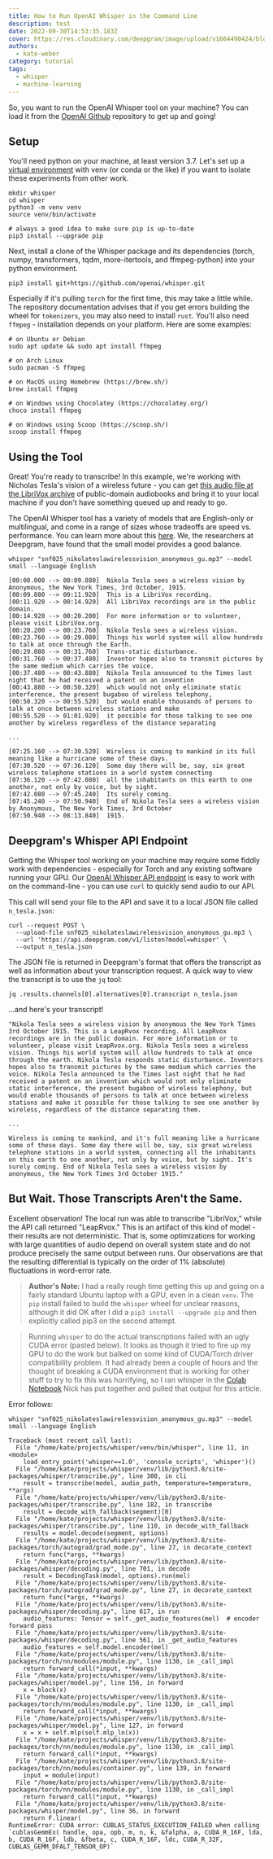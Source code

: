```yaml
---
title: How to Run OpenAI Whisper in the Command Line
description: test
date: 2022-09-30T14:53:35.183Z
cover: https://res.cloudinary.com/deepgram/image/upload/v1664490424/blog/blog-placeholder_nhrr9p.png
authors:
  - kate-weber
category: tutorial
tags:
  - whisper
  - machine-learning
---
```

So, you want to run the OpenAI Whisper tool on your machine? You can load it from the [OpenAI Github](https://github.com/openai/whisper) repository to get up and going!

## Setup

You'll need python on your machine, at least version 3.7. Let's set up a [virtual environment](https://realpython.com/python-virtual-environments-a-primer/) with venv (or conda or the like) if you want to isolate these experiments from other work.

```shell
mkdir whisper
cd whisper
python3 -m venv venv
source venv/bin/activate

# always a good idea to make sure pip is up-to-date
pip3 install --upgrade pip
```

Next, install a clone of the Whisper package and its dependencies (torch, numpy, transformers, tqdm, more-itertools, and ffmpeg-python) into your python environment.

```shell
pip3 install git+https://github.com/openai/whisper.git
```

Especially if it's pulling `torch` for the first time, this may take a little while. The repository documentation advises that if you get errors building the wheel for `tokenizers`, you may also need to install `rust`. You'll also need `ffmpeg` - installation depends on your platform. Here are some examples:

```shell
# on Ubuntu or Debian
sudo apt update && sudo apt install ffmpeg

# on Arch Linux
sudo pacman -S ffmpeg

# on MacOS using Homebrew (https://brew.sh/)
brew install ffmpeg

# on Windows using Chocolatey (https://chocolatey.org/)
choco install ffmpeg

# on Windows using Scoop (https://scoop.sh/)
scoop install ffmpeg
```

## Using the Tool

Great! You're ready to transcribe! In this example, we're working with Nicholas Tesla's vision of a wireless future - you can get [this audio file at the LibriVox archive](https://www.archive.org/download/nonfiction025_librivox/snf025_nikolateslawirelessvision_anonymous_gu.mp3) of public-domain audiobooks and bring it to your local machine if you don't have something queued up and ready to go.

The OpenAI Whisper tool has a variety of models that are English-only or multilingual, and come in a range of sizes whose tradeoffs are speed vs. performance. You can learn more about this [here](https://github.com/openai/whisper#available-models-and-languages). We, the researchers at Deepgram, have found that the small model provides a good balance. 

```shell
whisper "snf025_nikolateslawirelessvision_anonymous_gu.mp3" --model small --language English
```

```shell
[00:00.000 --> 00:09.880]  Nikola Tesla sees a wireless vision by Anonymous, the New York Times, 3rd October, 1915.
[00:09.880 --> 00:11.920]  This is a LibriVox recording.
[00:11.920 --> 00:14.920]  All LibriVox recordings are in the public domain.
[00:14.920 --> 00:20.200]  For more information or to volunteer, please visit LibriVox.org.
[00:20.200 --> 00:23.760]  Nikola Tesla sees a wireless vision.
[00:23.760 --> 00:29.080]  Things his world system will allow hundreds to talk at once through the Earth.
[00:29.080 --> 00:31.760]  Trans-static disturbance.
[00:31.760 --> 00:37.480]  Inventor hopes also to transmit pictures by the same medium which carries the voice.
[00:37.480 --> 00:43.880]  Nikola Tesla announced to the Times last night that he had received a patent on an invention
[00:43.880 --> 00:50.320]  which would not only eliminate static interference, the present bugaboo of wireless telephony,
[00:50.320 --> 00:55.520]  but would enable thousands of persons to talk at once between wireless stations and make
[00:55.520 --> 01:01.920]  it possible for those talking to see one another by wireless regardless of the distance separating

...

[07:25.160 --> 07:30.520]  Wireless is coming to mankind in its full meaning like a hurricane some of these days.
[07:30.520 --> 07:36.120]  Some day there will be, say, six great wireless telephone stations in a world system connecting
[07:36.120 --> 07:42.080]  all the inhabitants on this earth to one another, not only by voice, but by sight.
[07:42.080 --> 07:45.240]  Its surely coming.
[07:45.240 --> 07:50.940]  End of Nikola Tesla sees a wireless vision by Anonymous, The New York Times, 3rd October
[07:50.940 --> 08:13.840]  1915.
```

## Deepgram's Whisper API Endpoint

Getting the Whisper tool working on your machine may require some fiddly work with dependencies - especially for Torch and any existing software running your GPU.  Our [OpenAI Whisper API endpoint](https://deepgram.com/openai-whisper/) is easy to work with on the command-line - you can use `curl` to quickly send audio to our API.

This call will send your file to the API and save it to a local JSON file called `n_tesla.json`:

```shell
curl --request POST \
  --upload-file snf025_nikolateslawirelessvision_anonymous_gu.mp3 \
  --url 'https://api.deepgram.com/v1/listen?model=whisper' \
  --output n_tesla.json
```

The JSON file is returned in Deepgram's format that offers the transcript as well as information about your transcription request. A quick way to view the transcript is to use the `jq` tool:

```shell
jq .results.channels[0].alternatives[0].transcript n_tesla.json 
```

...and here's your transcript!

```text
"Nikola Tesla sees a wireless vision by anonymous the New York Times 3rd October 1915. This is a LeapRvox recording. All LeapRvox recordings are in the public domain. For more information or to volunteer, please visit LeapRvox.org. Nikola Tesla sees a wireless vision. Things his world system will allow hundreds to talk at once through the earth. Nikola Tesla responds static disturbance. Inventors hopes also to transmit pictures by the same medium which carries the voice. Nikola Tesla announced to the Times last night that he had received a patent on an invention which would not only eliminate static interference, the present bugaboo of wireless telephony, but would enable thousands of persons to talk at once between wireless stations and make it possible for those talking to see one another by wireless, regardless of the distance separating them. 

...

Wireless is coming to mankind, and it's full meaning like a hurricane some of these days. Some day there will be, say, six great wireless telephone stations in a world system, connecting all the inhabitants on this earth to one another, not only by voice, but by sight. It's surely coming. End of Nikola Tesla sees a wireless vision by anonymous, the New York Times 3rd October 1915."
```

## But Wait. Those Transcripts Aren't the Same.

Excellent observation! The local run was able to transcribe "LibriVox," while the API call returned "LeapRvox." This is an artifact of this kind of model - their results are not deterministic. That is, some optimizations for working with large quantities of audio depend on overall system state and do not produce precisely the same output between runs. Our observations are that the resulting differential is typically on the order of 1% (absolute) fluctuations in word-error rate.

> **Author's Note:** I had a really rough time getting this up and going on a fairly standard Ubuntu laptop with a GPU, even in a clean `venv`. The `pip` install failed to build the `whisper` wheel for unclear reasons, although it did OK after I did a `pip3 install --upgrade pip` and then explicitly called pip3 on the second attempt.

> Running `whisper` to do the actual transcriptions failed with an ugly CUDA error (pasted below). It looks as though it tried to fire up my GPU to do the work but balked on some kind of CUDA/Torch driver compatibility problem. It had already been a couple of hours and the thought of breaking a CUDA environment that is working for other stuff to try to fix this was horrifying, so I ran whisper in the [Colab Notebook](https://colab.research.google.com/drive/1bHrlPXLn-nYNZtf8k_q3sTmDL6phAf6p?usp=sharing) Nick has put together and pulled that output for this article.




Error follows:

```shell
whisper "snf025_nikolateslawirelessvision_anonymous_gu.mp3" --model small --language English

Traceback (most recent call last):
  File "/home/kate/projects/whisper/venv/bin/whisper", line 11, in <module>
    load_entry_point('whisper==1.0', 'console_scripts', 'whisper')()
  File "/home/kate/projects/whisper/venv/lib/python3.8/site-packages/whisper/transcribe.py", line 300, in cli
    result = transcribe(model, audio_path, temperature=temperature, **args)
  File "/home/kate/projects/whisper/venv/lib/python3.8/site-packages/whisper/transcribe.py", line 182, in transcribe
    result = decode_with_fallback(segment)[0]
  File "/home/kate/projects/whisper/venv/lib/python3.8/site-packages/whisper/transcribe.py", line 110, in decode_with_fallback
    results = model.decode(segment, options)
  File "/home/kate/projects/whisper/venv/lib/python3.8/site-packages/torch/autograd/grad_mode.py", line 27, in decorate_context
    return func(*args, **kwargs)
  File "/home/kate/projects/whisper/venv/lib/python3.8/site-packages/whisper/decoding.py", line 701, in decode
    result = DecodingTask(model, options).run(mel)
  File "/home/kate/projects/whisper/venv/lib/python3.8/site-packages/torch/autograd/grad_mode.py", line 27, in decorate_context
    return func(*args, **kwargs)
  File "/home/kate/projects/whisper/venv/lib/python3.8/site-packages/whisper/decoding.py", line 617, in run
    audio_features: Tensor = self._get_audio_features(mel)  # encoder forward pass
  File "/home/kate/projects/whisper/venv/lib/python3.8/site-packages/whisper/decoding.py", line 561, in _get_audio_features
    audio_features = self.model.encoder(mel)
  File "/home/kate/projects/whisper/venv/lib/python3.8/site-packages/torch/nn/modules/module.py", line 1130, in _call_impl
    return forward_call(*input, **kwargs)
  File "/home/kate/projects/whisper/venv/lib/python3.8/site-packages/whisper/model.py", line 156, in forward
    x = block(x)
  File "/home/kate/projects/whisper/venv/lib/python3.8/site-packages/torch/nn/modules/module.py", line 1130, in _call_impl
    return forward_call(*input, **kwargs)
  File "/home/kate/projects/whisper/venv/lib/python3.8/site-packages/whisper/model.py", line 127, in forward
    x = x + self.mlp(self.mlp_ln(x))
  File "/home/kate/projects/whisper/venv/lib/python3.8/site-packages/torch/nn/modules/module.py", line 1130, in _call_impl
    return forward_call(*input, **kwargs)
  File "/home/kate/projects/whisper/venv/lib/python3.8/site-packages/torch/nn/modules/container.py", line 139, in forward
    input = module(input)
  File "/home/kate/projects/whisper/venv/lib/python3.8/site-packages/torch/nn/modules/module.py", line 1130, in _call_impl
    return forward_call(*input, **kwargs)
  File "/home/kate/projects/whisper/venv/lib/python3.8/site-packages/whisper/model.py", line 36, in forward
    return F.linear(
RuntimeError: CUDA error: CUBLAS_STATUS_EXECUTION_FAILED when calling `cublasGemmEx( handle, opa, opb, m, n, k, &falpha, a, CUDA_R_16F, lda, b, CUDA_R_16F, ldb, &fbeta, c, CUDA_R_16F, ldc, CUDA_R_32F, CUBLAS_GEMM_DFALT_TENSOR_OP)`
```
